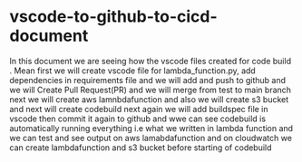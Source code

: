 # vscode-to-github-to-cicd-document
In this document we are seeing how the vscode files created for code build . Mean first we will create vscode file for lambda_function.py, add dependencies in requirements file and we will add and push to github and we will Create Pull Request(PR) and we will merge from test to main branch next we will create aws lamnbdafunction and also we will create s3 bucket and next will create codebuild next again we will add buildspec file in vscode then commit it again to github and wwe can see codebuild is automatically running everything i.e what we written in lambda function and we can test and see output on aws lamabdafunction and on cloudwatch 
we can create lambdafunction and s3 bucket before starting of codebuild

